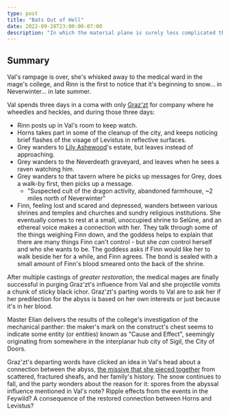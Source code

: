 ```yaml
---
type: post
title: "Bats Out of Hell"
date: 2022-09-28T23:00:00-07:00
description: "In which the material plane is surely less complicated than Baator"
---
```


## Summary

Val's rampage is over, she's whisked away to the medical ward in the mage's college, and Rinn is the first to notice that it's beginning to snow... in Neverwinter... in late summer.

Val spends three days in a coma with only [Graz'zt](/dnd/npcs/grazzt/) for company where he wheedles and heckles, and during those three days:

- Rinn posts up in Val's room to keep watch.
- Horns takes part in some of the cleanup of the city, and keeps noticing brief flashes of the visage of Levistus in reflective surfaces.
- Grey wanders to [Lily Ashewood](/dnd/npcs/lily-ashewood/)'s estate, but leaves instead of approaching.
- Grey wanders to the Neverdeath graveyard, and leaves when he sees a raven watching him.
- Grey wanders to that tavern where he picks up messages for Grey, does a walk-by first, then picks up a message.
  - "Suspected cult of the dragon activity, abandoned farmhouse, ~2 miles north of Neverwinter"
- Finn, feeling lost and scared and depressed, wanders between various shrines and temples and churches and sundry religious institutions. She eventually comes to rest at a small, unoccupied shrine to Selûne, and an ethereal voice makes a connection with her. They talk through some of the things weighing Finn down, and the goddess helps to explain that there are many things Finn can't control - but she _can_ control herself and who she wants to be. The goddess asks if Finn would like her to walk beside her for a while, and Finn agrees. The bond is sealed with a small amount of Finn's blood smeared onto the back of the shrine.

After multiple castings of _greater restoration_, the medical mages are finally successful in purging Graz'zt's influence from Val and she projectile vomits a chunk of sticky black ichor. Graz'zt's parting words to Val are to ask her if her predilection for the abyss is based on her own interests or just because it's in her blood.

Master Elian delivers the results of the college's investigation of the mechanical panther: the maker's mark on the construct's chest seems to indicate some entity (or entities) known as "Cause and Effect", seemingly originating from somewhere in the interplanar hub city of Sigil, the City of Doors.

Graz'zt's departing words have clicked an idea in Val's head about a connection between the abyss, [the missive that she pieced together](/dnd/hidden/abyssal-note) from scattered, fractured sheafs, and her family's history. The snow continues to fall, and the party wonders about the reason for it: spores from the abyssal influence mentioned in Val's note? Ripple effects from the events in the Feywild? A consequence of the restored connection between Horns and Levistus?
